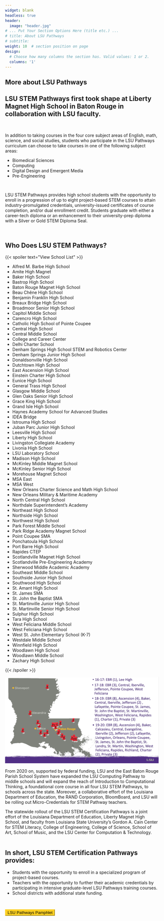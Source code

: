 ```yaml
---
widget: blank
headless: true
header:
  image: "header.jpg"
# ... Put Your Section Options Here (title etc.) ...
# title: About LSU Pathways
# subtitle:
weight: 10  # section position on page
design:
  # Choose how many columns the section has. Valid values: 1 or 2.
  columns: '1'
---
```


## **More about LSU Pathways** 

 ## LSU STEM Pathways first took shape at Liberty Magnet High School in Baton Rouge in collaboration with LSU faculty. <!-- *MORE HISTORY HERE* -->

 <br>

 In addition to taking courses in the four core subject areas of English, math, science, and social studies, students who participate in the LSU Pathways curriculum can choose to take courses in one of the following subject areas: 

  - Biomedical Sciences
  - Computing
  - Digital Design and Emergent Media
  - Pre-Engineering
 

<br>

LSU STEM Pathways provides high school students with the opportunity to enroll in a progression of up to eight project-based STEM courses to attain industry-promulgated credentials, university-issued certificates of course completion, and/or dual enrollment credit. Students graduate with either a career-tech diploma or an enhancement to their university-prep diploma with a Silver or Gold STEM Diploma Seal.

<br>

<!-- Under the approved state education funding formula, a school district offering a BESE-approved LSU STEM Pathway course that is taught by a trained and LSU-certified teacher receives $482 per student per course in the form of Career Tech and Career Development supplements. In the LSU STEM Pathways, the bulk of the student credentialing is not done by industry, but by LSU or ULM. -->

<!-- ![LSU Pathways Schools](about%204.png) -->

## Who Does LSU STEM Pathways?
{{< spoiler text="View School List" >}}

- Alfred M. Barbe High School
- Amite High Magnet
- Baker High School
- Bastrop High School
- Baton Rouge Magnet High School
- Beau Chêne High School
- Benjamin Franklin High School
- Breaux Bridge High School
- Broadmoor Senior High School
- Capitol Middle School
- Carencro High School
- Catholic High School of Pointe Coupee
- Central High School
- Central Middle School
- College and Career Center
- Delhi Charter School
- Denham Springs High School STEM and Robotics Center
- Denham Springs Junior High School
- Donaldsonville High School
- Dutchtown High School
- East Ascension High School
- Einstein Charter High School
- Eunice High School
- General Trass High School
- Glasgow Middle School
- Glen Oaks Senior High School
- Grace King High School
- Grand Isle High School
- Haynes Academy School for Advanced Studies
- IDEA Bridge
- Istrouma High School
- Juban Parc Junior High School
- Leesville High School
- Liberty High School
- Livingston Collegiate Academy
- Livonia High School 
- LSU Laboratory School
- Madison High School
- McKinley Middle Magnet School
- McKinley Senior High School
- Morehouse Magnet School
- MSA East
- MSA West
- New Orleans Charter Science and Math High School
- New Orleans Military & Maritime Academy
- North Central High School
- Northdale Superintendent’s Academy
- Northeast High School
- Northside High School
- Northwest High School
- Park Forest Middle School
- Park Ridge Academy Magnet School
- Point Coupee SMA
- Ponchatoula High School
- Port Barre High School
- Rapides CTEP
- Scotlandville Magnet High School
- Scotlandville Pre-Engineering Academy
- Sherwood Middle Academic Academy
- Southeast Middle School
- Southside Junior High School
- Southwood High School
- St. Amant High School
- St. James SMA
- St. John the Baptist SMA
- St. Martinville Junior High School
- St. Martinville Senior High School
- Sulphur High School
- Tara High School
- West Feliciana Middle School
- West Feliciana High School
- West St. John Elementary School (K-7)
- Westdale Middle School
- Winnfield High School 
- Woodlawn High School 
- Woodlawn Middle School
- Zachary High School

{{< /spoiler >}}

![LSU Pathways Map](About%202.png)
<!-- Lee needs to be changed to Liberty here -->


From 2020 on, supported by federal funding, LSU and the East Baton Rouge Parish School System have expanded the LSU Computing Pathway to middle schools and will expand the reach of Introduction to Computational Thinking, a foundational core course in all four LSU STEM Pathways, to schools across the state. Moreover, a collaborative effort of the Louisiana Department of Education, the RAND Corporation, BloomBoard, and LSU will be rolling out Micro-Credentials for STEM Pathway teachers.

The statewide rollout of the LSU STEM Certification Pathways is a joint effort of the Louisiana Department of Education, Liberty Magnet High School, and faculty from Louisiana State University’s Gordon A. Cain Center for STEM Literacy, College of Engineering, College of Science, School of Art, School of Music, and the LSU Center for Computation & Technology.
<br><br>
 
 ## In short, LSU STEM Certification Pathways provides:

- Students with the opportunity to enroll in a specialized program of project-based courses.
- Teachers with the opportunity to further their academic credentials by participating in intensive graduate-level LSU Pathways training courses.
- School districts with additional state funding.

<br>

<a href="STEM%20Pathways.pdf" target="_blank"><button style= "background-color:#fdd023; border-color: #fdd023"> LSU Pathways Pamphlet </button></a> 


<!-- 
![LSU Pathways Details](About%201.png) -->

<!-- <br>

## LSU Pathways in the news:

{{< video src="LPB-Rethinking-Education.mp4" controls="yes" >}}

<br>

<a href="https://www.theadvocate.com/baton_rouge/news/communities/livingston_tangipahoa/article_140b2d96-fc56-11eb-a23e-f705caf80b8c.html" target="_blank"><button style= "background-color:#fdd023; border-color: #fdd023"> Read About Pathways in the Baton Rouge Advocate </button></a>  -->
